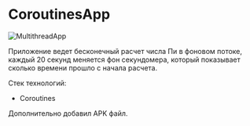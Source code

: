 # CoroutinesApp
![MultithreadApp](https://user-images.githubusercontent.com/100588670/178144009-92ac23e4-ae9a-45f2-a27e-639ec3d95b55.png)

Приложение ведет бесконечный расчет числа Пи в фоновом потоке, каждый 20 секунд меняется фон секундомера, который показывает сколько времени прошло с начала расчета.

Стек технологий:
 - Coroutines

Дополнительно добавил APK файл.
